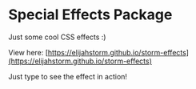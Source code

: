 # Special Effects Package

Just some cool CSS effects :)

View here: [https://elijahstorm.github.io/storm-effects](https://elijahstorm.github.io/storm-effects)

Just type to see the effect in action!
